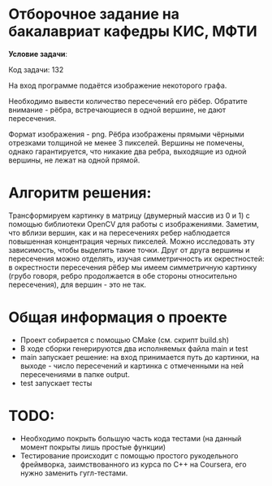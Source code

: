 # Отборочное задание на бакалавриат кафедры КИС, МФТИ

**Условие задачи**: 

Код задачи: 132

На вход программе подаётся изображение некоторого графа.

Необходимо вывести количество пересечений его рёбер. Обратите внимание - рёбра, встречающиеся в одной вершине, не дают пересечения. 

Формат изображения - png. Рёбра изображены прямыми чёрными отрезками толщиной не менее 3 пикселей. Вершины не помечены, однако гарантируется, что никакие два ребра, выходящие из одной вершины, не лежат на одной прямой.

# Алгоритм решения:

Трансформируем картинку в матрицу (двумерный массив из 0 и 1) с помощью библиотеки OpenCV для работы с изображениями. Заметим, что вблизи вершин, как и на пересечениях 
ребер наблюдается повышенная концентрация черных пикселей. Можно исследовать эту зависимость, чтобы выделить такие точки. Друг от друга вершины и пересечения можно отделять, изучая симметричность их окрестностей: в окрестности пересечения рёбер мы имеем симметричную картинку (грубо говоря, ребро продолжается в обе стороны относительно пересечения), для вершин - это не так.

# Общая информация о проекте

- Проект собирается с помощью CMake (см. скрипт build.sh)
- В ходе сборки генерируются два исполняемых файла main и test
- main запускает решение: на вход принимается путь до картинки, на выходе - число пересечений и картинка с отмеченными на ней пересечениями в папке output.
- test запускает тесты

# TODO:

- Необходимо покрыть большую часть кода тестами (на данный момент покрыты лишь простые функции)
- Тестирование происходит с помощью простого рукодельного фреймворка, заимствованного из курса по C++ на Coursera, его нужно заменить гугл-тестами.
